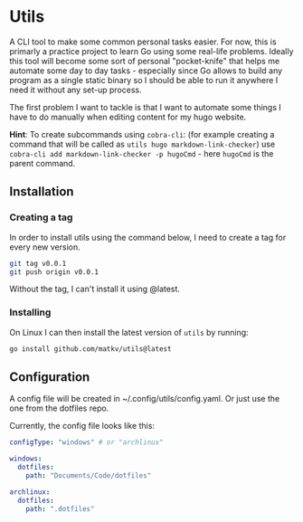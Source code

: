 # Utils

A CLI tool to make some common personal tasks easier. For now, this is primarly a practice project to learn Go using some real-life problems. Ideally this tool will become some sort of personal "pocket-knife" that helps me automate some day to day tasks - especially since Go allows to build any program as a single static binary so I should be able to run it anywhere I need it without any set-up process.

The first problem I want to tackle is that I want to automate some things I have to do manually when editing content for my hugo website.

**Hint**: To create subcommands using `cobra-cli`: (for example creating a command that will be called as `utils hugo markdown-link-checker`) use `cobra-cli add markdown-link-checker -p hugoCmd` - here `hugoCmd` is the parent command.

## Installation

### Creating a tag

In order to install utils using the command below, I need to create a tag for every new version.

```bash
git tag v0.0.1
git push origin v0.0.1
```

Without the tag, I can't install it using @latest.

### Installing

On Linux I can then install the latest version of `utils` by running:

```bash
go install github.com/matkv/utils@latest
```

## Configuration

A config file will be created in ~/.config/utils/config.yaml. Or just use the one from the dotfiles repo.

Currently, the config file looks like this:

```yaml
configType: "windows" # or "archlinux"

windows:
  dotfiles:
    path: "Documents/Code/dotfiles"

archlinux:
  dotfiles:
    path: ".dotfiles"
```
